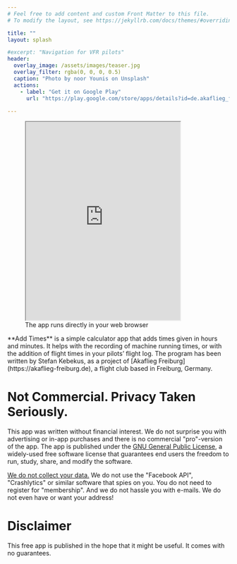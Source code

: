 ```yaml
---
# Feel free to add content and custom Front Matter to this file.
# To modify the layout, see https://jekyllrb.com/docs/themes/#overriding-theme-defaults

title: ""
layout: splash

#excerpt: "Navigation for VFR pilots"
header:
  overlay_image: /assets/images/teaser.jpg
  overlay_filter: rgba(0, 0, 0, 0.5)
  caption: "Photo by noor Younis on Unsplash"
  actions:
    - label: "Get it on Google Play"
      url: "https://play.google.com/store/apps/details?id=de.akaflieg_freiburg.cavok.add_hours_and_minutes"
      
---
```


<figure style="width: 350px" class="align-right">
  <iframe
    src="https://akaflieg-freiburg.github.io/addhoursandminutes/assets/webasm/addhoursandminutes.html"
    width="350" 
    height="450" 
    name="Add Times"
    scrolling="no"
    frameborder="1"
    float="right">
    <p>
      Your browser cannot show embedded frames. You can, however, display the 
      embedded page via: <a 
      href="https://akaflieg-freiburg.github.io/addhoursandminutes/assets/webasm/addhoursandminutes.html">this 
      link</a>.
    </p>
  </iframe>
  <figcaption>
    The app runs directly in your web browser
  </figcaption>
</figure>
**Add Times** is a simple calculator app that adds times given in hours and
minutes. It helps with the recording of machine running times, or with the
addition of flight times in your pilots’ flight log.  The program has been
written by Stefan Kebekus, as a project of [Akaflieg
Freiburg](https://akaflieg-freiburg.de), a flight club based in Freiburg,
Germany.

# Not Commercial. Privacy Taken Seriously.

This app was written without financial interest. We do not surprise you with
advertising or in-app purchases and there is no commercial "pro"-version of the
app. The app is published under the [GNU General Public
License](https://en.wikipedia.org/wiki/GNU_General_Public_License), a
widely-used free software license that guarantees end users the freedom to run,
study, share, and modify the software.

[We do not collect your data.](/addhoursandminutes/privacy/) We do not use the
"Facebook API", "Crashlytics" or similar software that spies on you. You do not
need to register for "membership". And we do not hassle you with e-mails. We do
not even have or want your address!

# Disclaimer

This free app is published in the hope that it might be useful. It comes with no
guarantees.
